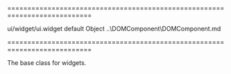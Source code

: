 <!--**
/*-------------------------------------------
    Auto-generated file. Do not modify.
-------------------------------------------

**-->
===========================================================================
<!--hidden--><!--/hidden-->
<!--module-->ui/widget/ui.widget<!--/module-->
<!--export-->default<!--/export-->
<!--type-->Object<!--/type-->
<!--inherits-->..\DOMComponent\DOMComponent.md<!--/inherits-->
===========================================================================

<!--shortDescription-->
The base class for widgets.
<!--/shortDescription-->

<!--fullDescription-->

<!--/fullDescription-->